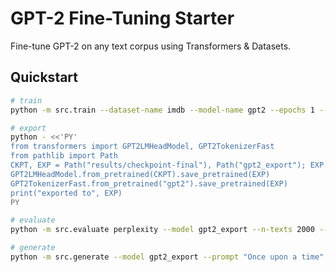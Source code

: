 # GPT-2 Fine-Tuning Starter

Fine-tune GPT-2 on any text corpus using Transformers & Datasets.

## Quickstart
```bash
# train
python -m src.train --dataset-name imdb --model-name gpt2 --epochs 1 --batch 4 --max-len 256 --out-dir results

# export
python - <<'PY'
from transformers import GPT2LMHeadModel, GPT2TokenizerFast
from pathlib import Path
CKPT, EXP = Path("results/checkpoint-final"), Path("gpt2_export"); EXP.mkdir(exist_ok=True)
GPT2LMHeadModel.from_pretrained(CKPT).save_pretrained(EXP)
GPT2TokenizerFast.from_pretrained("gpt2").save_pretrained(EXP)
print("exported to", EXP)
PY

# evaluate
python -m src.evaluate perplexity --model gpt2_export --n-texts 2000 --out-json results/ppl.json

# generate
python -m src.generate --model gpt2_export --prompt "Once upon a time"
```